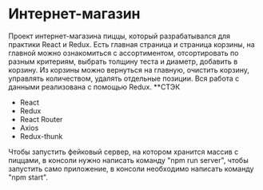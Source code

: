 # Интернет-магазин
Проект интернет-магазина пиццы, который разрабатывался для практики React и Redux. Есть главная страница и страница корзины, на главной можно ознакомиться с ассортиментом, отсортировать по разным критериям, выбрать толщину теста и диаметр, добавить в корзину. Из корзины можно вернуться на главную, очистить корзину, управлять количеством, удалять отдельные позиции. Вся работа с данными реализована с помощью Redux.
**СТЭК
* React
* Redux
* React Router
* Axios
* Redux-thunk

Чтобы запустить фейковый сервер, на котором хранится массив с пиццами, в консоли нужно написать команду "npm run server", чтобы запустить само приложение, в консоли необходимо написать команду "npm start".
